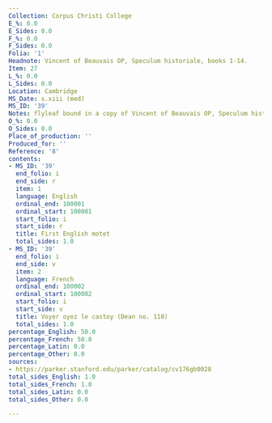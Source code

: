 ```yaml
---
Collection: Corpus Christi College
E_%: 0.0
E_Sides: 0.0
F_%: 0.0
F_Sides: 0.0
Folia: '1'
Headnote: Vincent of Beauvais OP, Speculum historiale, books 1-14.
Item: 27
L_%: 0.0
L_Sides: 0.0
Location: Cambridge
MS_Date: s.xiii (med)
MS_ID: '39'
Notes: flyleaf bound in a copy of Vincent of Beauvais OP, Speculum historiale
O_%: 0.0
O_Sides: 0.0
Place_of_production: ''
Produced_for: ''
Reference: '8'
contents:
- MS_ID: '39'
  end_folio: i
  end_side: r
  item: 1
  language: English
  ordinal_end: 100001
  ordinal_start: 100001
  start_folio: i
  start_side: r
  title: First English motet
  total_sides: 1.0
- MS_ID: '39'
  end_folio: i
  end_side: v
  item: 2
  language: French
  ordinal_end: 100002
  ordinal_start: 100002
  start_folio: i
  start_side: v
  title: Voyer oyez le castoy (Dean no. 118)
  total_sides: 1.0
percentage_English: 50.0
percentage_French: 50.0
percentage_Latin: 0.0
percentage_Other: 0.0
sources:
- https://parker.stanford.edu/parker/catalog/cv176gb0028
total_sides_English: 1.0
total_sides_French: 1.0
total_sides_Latin: 0.0
total_sides_Other: 0.0

---
```

